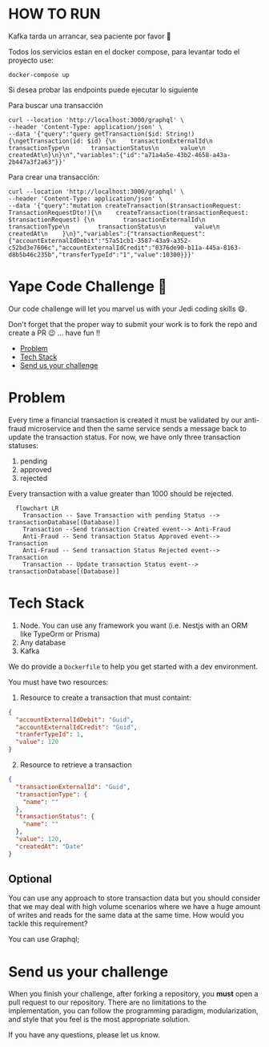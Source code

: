 # HOW TO RUN

Kafka tarda un arrancar, sea paciente por favor 🙏

Todos los servicios estan en el docker compose, para levantar todo el proyecto use:

```
docker-compose up
```

Si desea probar las endpoints puede ejecutar lo siguiente

Para buscar una transacción

```
curl --location 'http://localhost:3000/graphql' \
--header 'Content-Type: application/json' \
--data '{"query":"query getTransaction($id: String!){\ngetTransaction(id: $id) {\n    transactionExternalId\n    transactionType\n      transactionStatus\n      value\n      createdAt\n}\n}\n","variables":{"id":"a71a4a5e-43b2-4658-a43a-2b447a3f2a63"}}'
```

Para crear una transacción:

```
curl --location 'http://localhost:3000/graphql' \
--header 'Content-Type: application/json' \
--data '{"query":"mutation createTransaction($transactionRequest: TransactionRequestDto!){\n    createTransaction(transactionRequest: $transactionRequest) {\n        transactionExternalId\n        transactionType\n        transactionStatus\n        value\n        createdAt\n    }\n}","variables":{"transactionRequest":{"accountExternalIdDebit":"57a51cb1-3587-43a9-a352-c52bd3e7606c","accountExternalIdCredit":"0376de90-b11a-445a-8163-d8b5b46c235b","transferTypeId":"1","value":10300}}}'
```


# Yape Code Challenge 🚀

Our code challenge will let you marvel us with your Jedi coding skills 😄.

Don't forget that the proper way to submit your work is to fork the repo and create a PR 😉 ... have fun !!

- [Problem](#problem)
- [Tech Stack](#tech_stack)
- [Send us your challenge](#send_us_your_challenge)

# Problem

Every time a financial transaction is created it must be validated by our anti-fraud microservice and then the same service sends a message back to update the transaction status.
For now, we have only three transaction statuses:

<ol>
  <li>pending</li>
  <li>approved</li>
  <li>rejected</li>  
</ol>

Every transaction with a value greater than 1000 should be rejected.

```mermaid
  flowchart LR
    Transaction -- Save Transaction with pending Status --> transactionDatabase[(Database)]
    Transaction --Send transaction Created event--> Anti-Fraud
    Anti-Fraud -- Send transaction Status Approved event--> Transaction
    Anti-Fraud -- Send transaction Status Rejected event--> Transaction
    Transaction -- Update transaction Status event--> transactionDatabase[(Database)]
```

# Tech Stack

<ol>
  <li>Node. You can use any framework you want (i.e. Nestjs with an ORM like TypeOrm or Prisma) </li>
  <li>Any database</li>
  <li>Kafka</li>  
</ol>

We do provide a `Dockerfile` to help you get started with a dev environment.

You must have two resources:

1. Resource to create a transaction that must containt:

```json
{
  "accountExternalIdDebit": "Guid",
  "accountExternalIdCredit": "Guid",
  "tranferTypeId": 1,
  "value": 120
}
```

2. Resource to retrieve a transaction

```json
{
  "transactionExternalId": "Guid",
  "transactionType": {
    "name": ""
  },
  "transactionStatus": {
    "name": ""
  },
  "value": 120,
  "createdAt": "Date"
}
```

## Optional

You can use any approach to store transaction data but you should consider that we may deal with high volume scenarios where we have a huge amount of writes and reads for the same data at the same time. How would you tackle this requirement?

You can use Graphql;

# Send us your challenge

When you finish your challenge, after forking a repository, you **must** open a pull request to our repository. There are no limitations to the implementation, you can follow the programming paradigm, modularization, and style that you feel is the most appropriate solution.

If you have any questions, please let us know.

